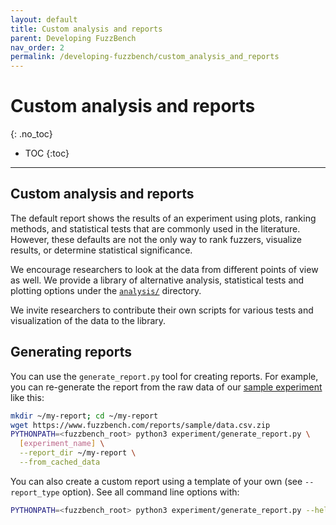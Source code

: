 ```yaml
---
layout: default
title: Custom analysis and reports
parent: Developing FuzzBench
nav_order: 2
permalink: /developing-fuzzbench/custom_analysis_and_reports
---
```


# Custom analysis and reports
{: .no_toc}

- TOC
{:toc}

---

## Custom analysis and reports

The default report shows the results of an experiment using plots, ranking
methods, and statistical tests that are commonly used in the literature.
However, these defaults are not the only way to rank fuzzers, visualize results,
or determine statistical significance.

We encourage researchers to look at the data from different points of view as
well. We provide a library of alternative analysis, statistical tests and
plotting options under the
[`analysis/`](https://github.com/google/fuzzbench/tree/master/analysis)
directory.

We invite researchers to contribute their own scripts for various tests and
visualization of the data to the library.

## Generating reports

You can use the `generate_report.py` tool for creating reports. For example, you
can re-generate the report from the raw data of our [sample
experiment](https://www.fuzzbench.com/reports/sample/index.html) like this:

```bash
mkdir ~/my-report; cd ~/my-report
wget https://www.fuzzbench.com/reports/sample/data.csv.zip
PYTHONPATH=<fuzzbench_root> python3 experiment/generate_report.py \
  [experiment_name] \
  --report_dir ~/my-report \
  --from_cached_data
```

You can also create a custom report using a template of your own (see
`--report_type` option). See all command line options with:

```bash
PYTHONPATH=<fuzzbench_root> python3 experiment/generate_report.py --help
```
